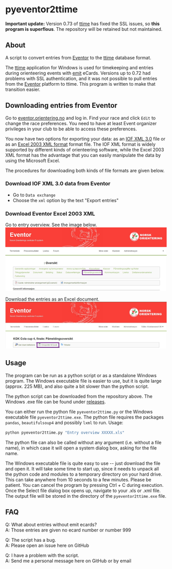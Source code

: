 # pyeventor2ttime

**Important update:** Version 0.73 of [ttime](http://ttime.no/) has fixed the SSL issues, so **this program is superflous**. The repository will be retained but not maintained.

## About

A script to convert entries from [Eventor](https://eventor.orientering.no) to the [ttime](http://ttime.no/) database format.

The [ttime](http://ttime.no/) application for Windows is used for timekeeping and entries during orienteering events with [emit](https://emit.no) eCards. Versions up to 0.72 had problems with SSL authentication, and it was not possible to pull entries from the [Eventor](https://eventor.orientering.no) platform to ttime. This program is written to make that transition easier.


## Downloading entries from Eventor

Go to [eventor.orientering.no](https://eventor.orientering.no) and log in. Find your race and click `Edit` to change the race preferences. You need to have at least Event organizer privileges in your club to be able to access these preferences.

You now have two options for exporting your data: as an [IOF XML 3.0](https://orienteering.sport/iof/it/data-standard-3-0/) file or as an [Excel 2003 XML format](https://docs.microsoft.com/en-us/previous-versions/office/developer/office-xp/aa140066(v=office.10)?redirectedfrom=MSDN) format file. The IOF XML format is widely supported by different kinds of orienteering software, while the Excel 2003 XML format has the advantage that you can easily manipulate the data by using the Microsoft Excel.

The procedures for downloading both kinds of file formats are given below.

### Download IOF XML 3.0 data from Eventor

- Go to `Data exchange`
- Choose the `xml` option by the text "Export entries"

### Download Eventor Excel 2003 XML

Go to entry overview. See the image below.
![Entry overview](img/ss1.jpg)

Download the entries as an Excel document.
![Excel download](img/ss2.jpg)

## Usage

The program can be run as a python script or as a standalone Windows program. The Windows executable file is easier to use, but it is quite large (approx. 225 MB), and also quite a bit slower than the python script.

The python script can be downloaded from the repository above. The Windows .exe file can be found under [releases](https://github.com/stalegjelsten/pyeventor2ttime/releases).

You can either run the python file `pyeventor2ttime.py` or the Windows executable file `pyeventor2ttime.exe`. The python file requires the packages `pandas`, `beautifulsoup4` and possibly `lxml` to run. Usage:

```bash
python pyeventor2ttime.py "Entry overview XXXXX.xls"
```

The python file can also be called without any argument (i.e. without a file name), in which case it will open a system dialog box, asking for the file name.

The Windows executable file is quite easy to use -- just download the file and open it. It will take some time to start up, since it needs to unpack all the python code and modules to a temporary directory on your hard drive. This can take anywhere from 10 seconds to a few minutes. Please be patient. You can cancel the program by pressing Ctrl + C during execution. Once the Select file dialog box opens up, navigate to your .xls or .xml file. The output file will be stored in the directory of the `pyeventor2ttime.exe` file.

## FAQ

Q: What about entries without emit ecards?  
A: Those entries are given no ecard number or number 999

Q: The script has a bug.  
A: Please open an issue here on GitHub

Q: I have a problem with the script.  
A: Send me a personal message here on GitHub or by email

